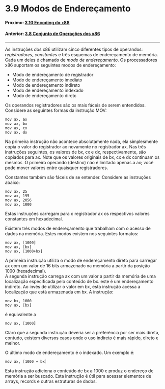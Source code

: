 # 3.9 Modos de Endereçamento

#### Próximo: [3.10 Encoding do x86](./codificacao_x86.md)  
#### Anterior: [3.8 Conjunto de Operações dos x86](./operacoesx86.md)  

---  

As instruções dos x86 utilizam cinco diferentes tipos de operandos: _registradores_, _constantes_ e três esquemas de endereçamento de memória. Cada um deles é chamado de _modo de endereçamento_. Os processadores x86 suportam os seguintes modos de endereçamento:  
* Modo de endereçamento de registrador  
* Modo de endereçamento imediato  
* Modo de endereçamento indireto  
* Modo de endereçamento indexado  
* Modo de endereçamento direto  


Os operandos registradores são os mais fáceis de serem entendidos. Considere as seguintes formas da instrução MOV:  

```
mov ax, ax
mov ax, bx
mov ax, cx
mov ax, dx
```

Na primeira instrução não acontece absolutamente nada, ela simplesmente copia o valor do registrador ax novamente no registrador ax. Nas três instruções seguintes, os valores de bx, cx e dx, respectivamente, são copiados para ax. Note que os valores originais de bx, cx e dx continuam os mesmos. O primeiro operando (destino) não é limitado apenas a ax; você pode mover valores entre quaisquer registradores.  

Constantes também são fáceis de se entender. Considere as instruções abaixo:  

```
mov ax, 25
mov ax, 195
mov ax, 2056
mov ax, 1000
```

Estas instruções carregam para o registrador ax os respectivos valores constantes em hexadecimal.  

Existem três modos de endereçamento que trabalham com o acesso de dados na memória. Estes modos existem nos seguintes formatos:  

```
mov ax, [1000]
mov ax, [bx]
mov ax, [1000+bx]
```

A primeira instrução utiliza o modo de endereçamento direto para carregar ax com um valor de 16 bits armazenado na memória a partir da posição 1000 (hexadecimal).  
A segunda instrução carrega ax com um valor a partir da memória de uma localização especificada pelo conteúdo de bx. este é um endereçamento indireto. Ao invés de utilizar o valor em bx, esta instrução acessa a localização que está armazenada em bx.  A instrução:

```
mov bx, 1000
mov ax, [bx]
```

é equivalente a  

```
mov ax, [1000]
```

Claro que a segunda instrução deveria ser a preferência por ser mais direta, contudo, existem diversos casos onde o uso indireto é mais rápido, direto e melhor.  

O último modo de endereçamento é o indexado. Um exemplo é:  

```
mov ax, [1000 + bx]
```

Esta instrução adiciona o conteúdo de bx a 1000 e produz o endereço de memória a ser buscado. Esta instrução é útil para acessar elementos de arrays, records e outras estruturas de dados.